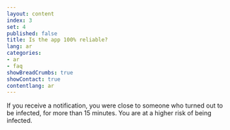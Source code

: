 ```yaml
---
layout: content
index: 3
set: 4
published: false
title: Is the app 100% reliable?
lang: ar
categories:
- ar
- faq
showBreadCrumbs: true
showContact: true
contentlang: ar
---
```

If you receive a notification, you were close to someone who turned out to be infected, for more than 15 minutes. You are at a higher risk of being infected.
